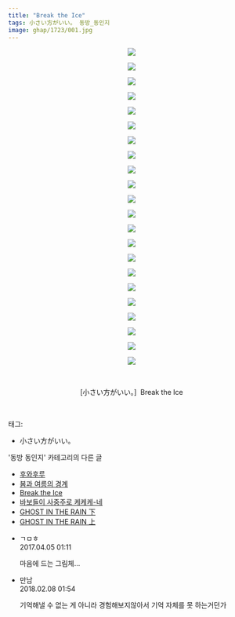 ```yaml
---
title: "Break the Ice"
tags: 小さい方がいい。 동방_동인지
image: ghap/1723/001.jpg
---
```

<div class="article">
<p style="text-align: center; clear: none; float: none;"><img src="{{ site.nasurl }}/ghap/1723/001.jpg"/></p>
<p style="text-align: center; clear: none; float: none;"><img src="{{ site.nasurl }}/ghap/1723/002.jpg"/></p>
<p style="text-align: center; clear: none; float: none;"><img src="{{ site.nasurl }}/ghap/1723/003.jpg"/></p>
<p style="text-align: center; clear: none; float: none;"><img src="{{ site.nasurl }}/ghap/1723/004.jpg"/></p>
<p style="text-align: center; clear: none; float: none;"><img src="{{ site.nasurl }}/ghap/1723/005.jpg"/></p>
<p style="text-align: center; clear: none; float: none;"><img src="{{ site.nasurl }}/ghap/1723/006.jpg"/></p>
<p style="text-align: center; clear: none; float: none;"><img src="{{ site.nasurl }}/ghap/1723/007.jpg"/></p>
<p style="text-align: center; clear: none; float: none;"><img src="{{ site.nasurl }}/ghap/1723/008.jpg"/></p>
<p style="text-align: center; clear: none; float: none;"><img src="{{ site.nasurl }}/ghap/1723/009.jpg"/></p>
<p style="text-align: center; clear: none; float: none;"><img src="{{ site.nasurl }}/ghap/1723/010.jpg"/></p>
<p style="text-align: center; clear: none; float: none;"><img src="{{ site.nasurl }}/ghap/1723/011.jpg"/></p>
<p style="text-align: center; clear: none; float: none;"><img src="{{ site.nasurl }}/ghap/1723/012.jpg"/></p>
<p style="text-align: center; clear: none; float: none;"><img src="{{ site.nasurl }}/ghap/1723/013.jpg"/></p>
<p style="text-align: center; clear: none; float: none;"><img src="{{ site.nasurl }}/ghap/1723/014.jpg"/></p>
<p style="text-align: center; clear: none; float: none;"><img src="{{ site.nasurl }}/ghap/1723/015.jpg"/></p>
<p style="text-align: center; clear: none; float: none;"><img src="{{ site.nasurl }}/ghap/1723/016.jpg"/></p>
<p style="text-align: center; clear: none; float: none;"><img src="{{ site.nasurl }}/ghap/1723/017.jpg"/></p>
<p style="text-align: center; clear: none; float: none;"><img src="{{ site.nasurl }}/ghap/1723/018.jpg"/></p>
<p style="text-align: center; clear: none; float: none;"><img src="{{ site.nasurl }}/ghap/1723/019.jpg"/></p>
<p style="text-align: center; clear: none; float: none;"><img src="{{ site.nasurl }}/ghap/1723/020.jpg"/></p>
<p style="text-align: center; clear: none; float: none;"><img src="{{ site.nasurl }}/ghap/1723/021.jpg"/></p>
<p style="text-align: center; clear: none; float: none;"><img src="{{ site.nasurl }}/ghap/1723/022.jpg"/></p>
<p style="text-align: center; clear: none; float: none;"><br/></p>
<p style="text-align: center; clear: none; float: none;">[小さい方がいい。]  Break the Ice</p>
<p><br/></p>
</div><div class="tagTrail">
<p>태그: </p>
<ul>
<li>小さい方がいい。</li>
</ul>
</div><div class="another">
<p>'동방 동인지' 카테고리의 다른 글</p>
<ul>
<li><a href="/2016-08-20-ghap_1726">후와후루</a></li>
<li><a href="/2016-08-20-ghap_1724">봄과 여름의 경계</a></li>
<li><a href="/2016-08-20-ghap_1723">Break the Ice</a></li>
<li><a href="/2016-08-20-ghap_1722">바보들이 사중주로 케케케-네</a></li>
<li><a href="/2016-08-20-ghap_1721">GHOST IN THE RAIN 下</a></li>
<li><a href="/2016-08-20-ghap_1720">GHOST IN THE RAIN 上</a></li>
</ul>
</div><div class="cb_module cb_fluid">
<div class="cb_wrt cb_profile">
<div class="comment">
<ul>
<li class="cb_thumb_off" id="comment14957187">
<div class="cb_comment_area">
<div class="cb_info_area">
<div class="cb_section">
<span class="cb_nick_name">ㄱㅁㅎ</span>
</div>
<div class="cb_section">
<span class="cb_date">2017.04.05 01:11 </span>
</div>
</div>
<div class="cb_dsc_comment">
<p class="cb_dsc">
											마음에 드는 그림체...
										</p>
</div>
</div></li>
<li class="cb_thumb_off" id="comment15194871">
<div class="cb_comment_area">
<div class="cb_info_area">
<div class="cb_section">
<span class="cb_nick_name">만남</span>
</div>
<div class="cb_section">
<span class="cb_date">2018.02.08 01:54 </span>
</div>
</div>
<div class="cb_dsc_comment">
<p class="cb_dsc">
											기억해낼 수 없는 게 아니라 경험해보지않아서 기억 자체를 못 하는거던가
										</p>
</div>
</div></li>
</ul>
</div>
</div><!-- commentList close -->
</div>
<br/>
<p id="refer"></p>
<br/>
